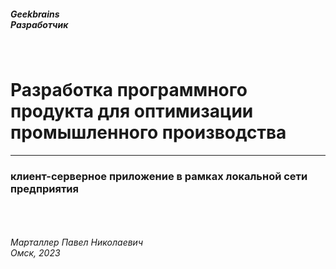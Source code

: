 <h5> Geekbrains <br>
Разработчик </h5>


<br><h1> Разработка программного продукта для оптимизации промышленного производства </h1>
***

<h3> клиент-серверное приложение в рамках локальной сети предприятия </h3>

<br><br><br> *Марталлер Павел Николаевич* \
*Омск, 2023*

